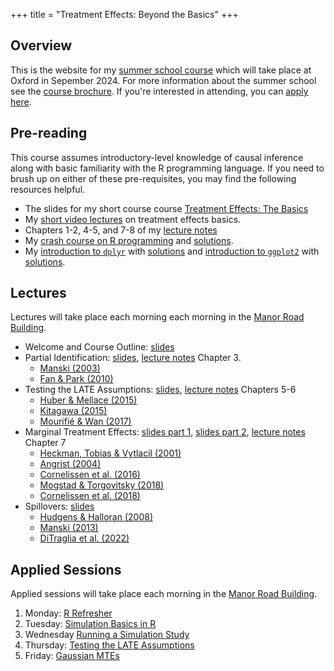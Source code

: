+++
title = "Treatment Effects: Beyond the Basics"
+++

## Overview
This is the website for my [summer school course](https://ouess.web.ox.ac.uk/september-summer-school) which will take place at Oxford in Sepember 2024. For more information about the summer school see the [course brochure](https://ouess.web.ox.ac.uk/sites/default/files/ouess/documents/media/september_summer_school_final_1.pdf). If you're interested in attending, you can [apply here](https://docs.google.com/forms/d/11FbbGxtKZuLp4DX4hgfKaHv5JDOmRrK9v9SiVHviqVY/viewform?edit_requested=true). 


## Pre-reading
This course assumes introductory-level knowledge of causal inference along with basic familiarity with the R programming language. If you need to brush up on either of these pre-requisites, you may find the following resources helpful.
- The slides for my short course course [Treatment Effects: The Basics](/basics/)
- My [short video lectures](/videos) on treatment effects basics.
- Chapters 1-2, 4-5, and 7-8 of my [lecture notes](/treatment-effects.pdf) 
- My [crash course on R programming](https://ditraglia.com/erm/01-r-programming.html) and [solutions](https://ditraglia.com/erm/01-r-programming-solutions.html).
- My [introduction to `dplyr`](https://ditraglia.com/erm/02-dplyr-intro.html) with [solutions](https://ditraglia.com/erm/02-dplyr-intro-solutions.html) and [introduction to `ggplot2`](https://ditraglia.com/erm/03-ggplot2-intro.html) with [solutions](https://ditraglia.com/erm/03-ggplot2-intro-solutions.html).

## Lectures
Lectures will take place each morning each morning in the [Manor Road Building](https://maps.apple.com/place?q=Manor%20Road%20Building&ll=51.75676%2C-1.2468&auid=1776925928559182676&lsp=9902&address=Manor%20Road%2C%20Oxford%2C%20OX1%203UQ%2C%20England). 


- Welcome and Course Outline: [slides](/slides-summer-school-welcome.pdf)
- Partial Identification: [slides](/slides-partial-ID.pdf), [lecture notes](/treatment-effects.pdf) Chapter 3.
  - [Manski (2003)](https://link.springer.com/book/10.1007/b97478) 
  - [Fan & Park (2010)](/Fan-Park-2010.pdf)
- Testing the LATE Assumptions: [slides](/slides-testing-LATE.pdf), [lecture notes](/treatment-effects.pdf) Chapters 5-6
  - [Huber & Mellace (2015)](/Huber-Mellace-2015.pdf)
  - [Kitagawa (2015)](/Kitagawa-2015.pdf)
  - [Mourifié & Wan (2017)](/Mourifie-Wan-2017.pdf)
- Marginal Treatment Effects: [slides part 1](/slides-MTE1.pdf), [slides part 2](/slides-MTE2.pdf), [lecture notes](/treatment-effects.pdf) Chapter 7
  - [Heckman, Tobias & Vytlacil (2001)](/Heckman-Tobias-Vytlacil-2001.pdf)
  - [Angrist (2004)](/Angrist-2004.pdf)
  - [Cornelissen et al. (2016)](/Cornelissen-et-al-2016.pdf)
  - [Mogstad & Torgovitsky (2018)](/Mogstad-Torgovitsky-2018.pdf)
  - [Cornelissen et al. (2018)](/Cornelissen-et-al-2018.pdf)
- Spillovers: [slides](/slides-spillovers.pdf) 
  - [Hudgens & Halloran (2008)](/Hudgens-Halloran-2008.pdf)
  - [Manski (2013)](/Manski-2013.pdf)
  - [DiTraglia et al. (2022)](https://ditraglia.com/pdf/spillovers-paper.pdf) 


## Applied Sessions 
Applied sessions will take place each morning in the [Manor Road Building](https://maps.apple.com/place?q=Manor%20Road%20Building&ll=51.75676%2C-1.2468&auid=1776925928559182676&lsp=9902&address=Manor%20Road%2C%20Oxford%2C%20OX1%203UQ%2C%20England).

1. Monday: [R Refresher](/01-r-refresher.html)
2. Tuesday: [Simulation Basics in R](/02-simulation-basics.html)
3. Wednesday [Running a Simulation Study](/03-simulation-study.html)
4. Thursday: [Testing the LATE Assumptions](/04-testing-LATE.html)
5. Friday: [Gaussian MTEs](/05-gaussian-MTE.html)


<!--Class meetings this term will take place over Zoom. Login details will be posted on the *Advanced Econometrics 1* canvas page on Monday, November 23rd. For each class meeting, I list the relevant chapters of the [lecture notes](/treatment-effects.pdf) along with papers for discussion. You should be able to access all of the assigned papers using your Oxford login. Let me know if you encounter any problems. 
1. November 24th (Tuesday): 12-1:30pm
    * Read in advance: Lecture notes chapters 1-2
    * Watch in advance: [The Potential Outcomes Framework](https://expl.ai/QHUAVRV), [Conditional Independence](https://expl.ai/LXPVDDN), [Selection Bias](https://expl.ai/DWVNRZU)
    * Discussion: Analyzing data from randomized controlled experiments. Please skim [Athey & Imbens (2017)](https://www.sciencedirect.com/science/article/pii/S2214658X16300174) Sections 1-8 and 10, along with [Mutz, Pemantle & Pham (2019)](https://amstat.tandfonline.com/doi/full/10.1080/00031305.2017.1322143) in advance.
2. November 27th (Friday): 1:30-3pm
    * Read in advance: Lecture notes chapter 3
    * Watch in advance: [Regression Adjustment](https://expl.ai/BJWTFKG), [Propensity Score Weighting](https://expl.ai/BASRRGX)
    * Discussion: Matching and weighting methods. Please skim [Todd (2010)](https://pdfs.semanticscholar.org/f21e/b74cebd5fd3cd8275b522baceba3ae4cfd52.pdf), and [King & Nielsen (2019)](https://www.cambridge.org/core/journals/political-analysis/article/whypropensity-scoresshould-not-be-usedformatching/94DDE7ED8E2A796B693096EB714BE68B) in advance. This [blog post](http://econjeff.blogspot.com/2010/10/on-matching.html) by Jeff Smith may also be of interest. 
3. December 1st (Tuesday): 12-1:30pm
    * Read in advance: Lecture notes chapter 4
    * Watch in advance: TBC (posted by Monday, Nov. 30th)
    * Discussion: Noncompliance in RCTs and Treatment effect heterogeneity. Please read [Athey & Imbens 2017) Section 9](https://www.sciencedirect.com/science/article/pii/S2214658X16300174) and [Angrist (2004)](https://academic.oup.com/ej/article/114/494/C52/5086004), in advance.
4. December 4th (Friday): 1:30-3pm
    * Read in advance: Lecture notes chapter 5
    * Watch in advance: TBC
    * Discussion: Regression discontinuity designs. Please read [Lee & Lemieux (2010)](https://www.aeaweb.org/articles?id=10.1257/jel.48.2.281) in advance. 
5. May 24th, 2021 (Monday): 2-3:30pm 
    * **Revision Lecture** ~~Manor Road Building~~ *Unfortunately, I have just learned that I will not be permitted to give this lecture in-person, so it will have to take place on zoom. Details will appear on canvas soon.*
    * [problems](/ps.pdf), [solutions](/ps-soln.pdf)
-->
